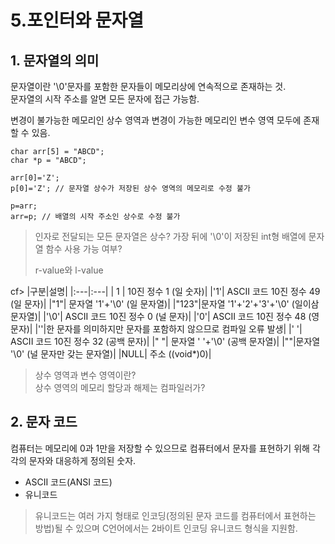 5.포인터와 문자열
================
## 1. 문자열의 의미
문자열이란 '\0'문자를 포함한 문자들이 메모리상에 연속적으로 존재하는 것.  
문자열의 시작 주소를 알면 모든 문자에 접근 가능함. 
  
변경이 불가능한 메모리인 상수 영역과 변경이 가능한 메모리인 변수 영역 모두에 존재할 수 있음.  

    char arr[5] = "ABCD";
    char *p = "ABCD";
    
    arr[0]='Z';
    p[0]='Z'; // 문자열 상수가 저장된 상수 영역의 메모리로 수정 불가

    p=arr;
    arr=p; // 배열의 시작 주소인 상수로 수정 불가
> 인자로 전달되는 모든 문자열은 상수?
> 가장 뒤에 '\0'이 저장된 int형 배열에 문자열 함수 사용 가능 여부?  
> 
> r-value와 l-value


cf> 
|구분|설명|
|:---|:---|
| 1 | 10진 정수 1 (일 숫자)|
|'1'| ASCII 코드 10진 정수 49 (일 문자)|
|"1"| 문자열 '1'+'\0' (일 문자열)|
|"123"|문자열 '1'+'2'+'3'+'\0' (일이삼 문자열)|
|'\0'| ASCII 코드 10진 정수 0 (널 문자)|
|'0'| ASCII 코드 10진 정수 48 (영 문자)|
|''|한 문자를 의미하지만 문자를 포함하지 않으므로 컴파일 오류 발생|
|' '| ASCII 코드 10진 정수 32 (공백 문자)|
|" "| 문자열 ' '+'\0' (공백 문자열)|
|""|문자열 '\0' (널 문자만 갖는 문자열)|
|NULL| 주소 ((void*)0)|

> 상수 영역과 변수 영역이란?  
> 상수 영역의 메모리 할당과 해제는 컴파일러가?  

## 2. 문자 코드
컴퓨터는 메모리에 0과 1만을 저장할 수 있으므로 컴퓨터에서 문자를 표현하기 위해 각각의 문자와 대응하게 정의된 숫자.
* ASCII 코드(ANSI 코드)
* 유니코드
> 유니코드는 여러 가지 형태로 인코딩(정의된 문자 코드를 컴퓨터에서 표현하는 방법)될 수 있으며 C언어에서는 2바이트 인코딩 유니코드 형식을 지원함.
> 